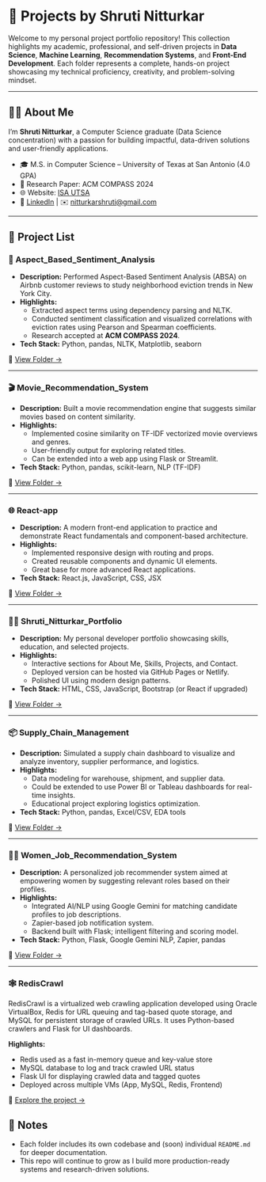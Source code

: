 # 💼 Projects by Shruti Nitturkar

Welcome to my personal project portfolio repository! This collection highlights my academic, professional, and self-driven projects in **Data Science**, **Machine Learning**, **Recommendation Systems**, and **Front-End Development**. Each folder represents a complete, hands-on project showcasing my technical proficiency, creativity, and problem-solving mindset.

---

## 👩‍💻 About Me

I’m **Shruti Nitturkar**, a Computer Science graduate (Data Science concentration) with a passion for building impactful, data-driven solutions and user-friendly applications.

- 🎓 M.S. in Computer Science – University of Texas at San Antonio (4.0 GPA)
- 📄 Research Paper: ACM COMPASS 2024
- 🌐 Website: [ISA UTSA](https://isautsa.org/index.html)
- 💼 [LinkedIn](https://www.linkedin.com/in/nitturkarshruti) | ✉️ nitturkarshruti@gmail.com

---

## 📂 Project List

### 🧠 Aspect_Based_Sentiment_Analysis
- **Description:** Performed Aspect-Based Sentiment Analysis (ABSA) on Airbnb customer reviews to study neighborhood eviction trends in New York City.
- **Highlights:**
  - Extracted aspect terms using dependency parsing and NLTK.
  - Conducted sentiment classification and visualized correlations with eviction rates using Pearson and Spearman coefficients.
  - Research accepted at **ACM COMPASS 2024**.
- **Tech Stack:** Python, pandas, NLTK, Matplotlib, seaborn

🔗 [View Folder →](./Aspect_Based_Sentiment_Analysis)

---

### 🎬 Movie_Recommendation_System
- **Description:** Built a movie recommendation engine that suggests similar movies based on content similarity.
- **Highlights:**
  - Implemented cosine similarity on TF-IDF vectorized movie overviews and genres.
  - User-friendly output for exploring related titles.
  - Can be extended into a web app using Flask or Streamlit.
- **Tech Stack:** Python, pandas, scikit-learn, NLP (TF-IDF)

🔗 [View Folder →](./Movie_Recommendation_System)

---

### 🌐 React-app
- **Description:** A modern front-end application to practice and demonstrate React fundamentals and component-based architecture.
- **Highlights:**
  - Implemented responsive design with routing and props.
  - Created reusable components and dynamic UI elements.
  - Great base for more advanced React applications.
- **Tech Stack:** React.js, JavaScript, CSS, JSX

🔗 [View Folder →](./React-app)

---

### 👩‍💻 Shruti_Nitturkar_Portfolio
- **Description:** My personal developer portfolio showcasing skills, education, and selected projects.
- **Highlights:**
  - Interactive sections for About Me, Skills, Projects, and Contact.
  - Deployed version can be hosted via GitHub Pages or Netlify.
  - Polished UI using modern design patterns.
- **Tech Stack:** HTML, CSS, JavaScript, Bootstrap (or React if upgraded)

🔗 [View Folder →](./Shruti_Nitturkar_Portfolio)

---

### 📦 Supply_Chain_Management
- **Description:** Simulated a supply chain dashboard to visualize and analyze inventory, supplier performance, and logistics.
- **Highlights:**
  - Data modeling for warehouse, shipment, and supplier data.
  - Could be extended to use Power BI or Tableau dashboards for real-time insights.
  - Educational project exploring logistics optimization.
- **Tech Stack:** Python, pandas, Excel/CSV, EDA tools

🔗 [View Folder →](./Supply_Chain_Management)

---

### 👩‍🔧 Women_Job_Recommendation_System
- **Description:** A personalized job recommender system aimed at empowering women by suggesting relevant roles based on their profiles.
- **Highlights:**
  - Integrated AI/NLP using Google Gemini for matching candidate profiles to job descriptions.
  - Zapier-based job notification system.
  - Backend built with Flask; intelligent filtering and scoring model.
- **Tech Stack:** Python, Flask, Google Gemini NLP, Zapier, pandas

🔗 [View Folder →](./Women_Job_Recommendation_System)

---

### 🕸️ RedisCrawl

RedisCrawl is a virtualized web crawling application developed using Oracle VirtualBox, Redis for URL queuing and tag-based quote storage, and MySQL for persistent storage of crawled URLs. It uses Python-based crawlers and Flask for UI dashboards.

**Highlights:**
- Redis used as a fast in-memory queue and key-value store
- MySQL database to log and track crawled URL status
- Flask UI for displaying crawled data and tagged quotes
- Deployed across multiple VMs (App, MySQL, Redis, Frontend)

🔗 [Explore the project →](./RedisCrawl)


## 📌 Notes
- Each folder includes its own codebase and (soon) individual `README.md` for deeper documentation.
- This repo will continue to grow as I build more production-ready systems and research-driven solutions.

